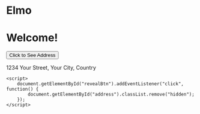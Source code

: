 # Elmo
<!DOCTYPE html>
<html lang="en">
<head>
    <meta charset="UTF-8">
    <title>Reveal Address</title>
    <link rel="stylesheet" href="style.css">
</head>
<body>
    <div class="container">
        <h1>Welcome!</h1>
        <button id="revealBtn">Click to See Address</button>
        <p id="address" class="hidden">1234 Your Street, Your City, Country</p>
    </div>

    <script>
        document.getElementById("revealBtn").addEventListener("click", function() {
            document.getElementById("address").classList.remove("hidden");
        });
    </script>
</body>
</html>





